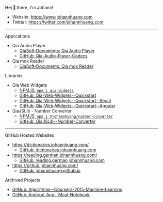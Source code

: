 Hej 👋 there, I'm Johann!

- Website: <https://www.johannhuang.com>
- Twitter: <https://twitter.com/johannhuang_com>

---

Applications

- Qia Audio Player
	- [QiaSoft-Documents: Qia Audio Player](https://qiasoft-documents.johannhuang.com/qia-audio-player/)
	- [GitHub: Qia-Audio-Player-Codecs](https://github.com/johannhuang/Qia-Audio-Player-Codecs)
- Qia mdx Reader
	- [QiaSoft-Documents: Qia mdx Reader](https://qiasoft-documents.johannhuang.com/qia-mdx-reader/)

Libraries

- Qia Web Widgets
	- [NPMJS: `npm i qia-widgets`](https://www.npmjs.com/package/qia-widgets)
	- [GitHub: Qia-Web-Widgets--Quickstart](https://github.com/johannhuang/Qia-Web-Widgets--Quickstart)
	- [GitHub: Qia-Web-Widgets--Quickstart--React](https://github.com/johannhuang/Qia-Web-Widgets--Quickstart--React)
	- [GitHub: Qia-Web-Widgets--Quickstart--Angular](https://github.com/johannhuang/Qia-Web-Widgets--Quickstart--Angular)
- QiaJSLib - Number Converter
	- [NPMJS: `npm i @johannhuang/number-converter`](https://www.npmjs.com/package/@johannhuang/number-converter)
	- [GitHub: QiaJSLib--Number-Converter](https://github.com/johannhuang/QiaJSLib--Number-Converter)

---

GitHub Hosted Websites

- <https://dictionaries.johannhuang.com/>
	- [GitHub: dictionaries.johannhuang.com](https://github.com/johannhuang/dictionaries.johannhuang.com)
- <https://reading.german.johannhuang.com/>
	- [GitHub: reading.german.johannhuang.com](https://github.com/johannhuang/reading.german.johannhuang.com)
- <https://github.johannhuang.com/>
	- [GitHub: johannhuang.github.io](https://github.com/johannhuang/johannhuang.github.io)

Archived Projects

- [GitHub: Algorithms--Coursera-2015-Machine-Learning](https://github.com/johannhuang/Algorithms--Coursera-2015-Machine-Learning)
- [GitHub: Andriod-App--Meal-Notebook](https://github.com/johannhuang/Andriod-App--Meal-Notebook)
